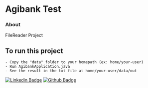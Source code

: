 # Agibank Test

### About

FileReader Project

## To run this project
    - Copy the "data" folder to your homepath (ex: home/your-user)
    - Run AgibankApplication.java
    - See the result in the txt file at home/your-user/data/out

[![Linkedin Badge](https://img.shields.io/badge/-LinkedIn-blue?style=flat-square&logo=Linkedin&logoColor=white&link=https://www.linkedin.com/in/filipe-aguiar-a64992191/)](https://www.linkedin.com/in/filipe-aguiar-a64992191/)
[![Github Badge](https://img.shields.io/badge/-Github-000?style=flat-square&logo=Github&logoColor=white&link=https://github.com/FilipeMAguiar)](https://github.com/FilipeMAguiar)
